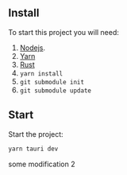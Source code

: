 

## Install
To start this project you will need:
1. [Nodejs](https://nodejs.org/en/).
2. [Yarn](https://classic.yarnpkg.com/lang/en/docs/install/#windows-stable)
3. [Rust](https://www.rust-lang.org/learn/get-started)
4. `yarn install`
5. `git submodule init`
6. `git submodule update`

## Start
Start the project:
```sh
yarn tauri dev
```
some modification 2
